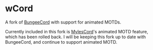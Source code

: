 wCord
=====

A fork of [BungeeCord](https://github.com/SpigotMC/BungeeCord) with support for
animated MOTDs.

Currently included in this fork is [MylesCord](https://github.com/MylesIsCool/MylesCord)'s
animated MOTD feature, which has been rolled back. I will be keeping this fork up
to date with BungeeCord, and continue to support animated MOTD.
